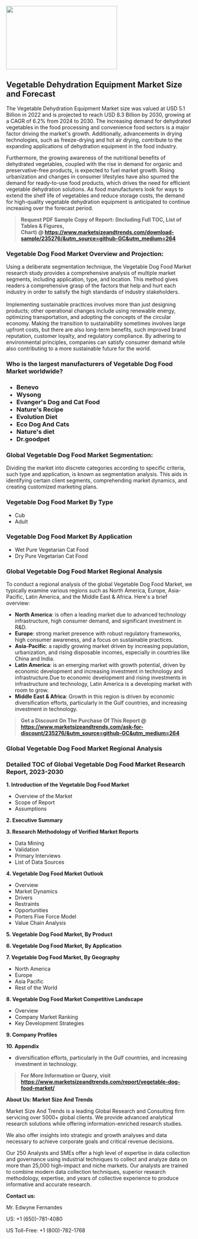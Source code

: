 <p><img class="alignnone size-medium wp-image-20088" src="https://ffe5etoiles.com/wp-content/uploads/2024/12/MST1-300x171.png" alt="" width="300" height="171" /></p><h2>Vegetable Dehydration Equipment Market Size and Forecast</h2><p>The Vegetable Dehydration Equipment Market size was valued at USD 5.1 Billion in 2022 and is projected to reach USD 8.3 Billion by 2030, growing at a CAGR of 6.2% from 2024 to 2030. The increasing demand for dehydrated vegetables in the food processing and convenience food sectors is a major factor driving the market's growth. Additionally, advancements in drying technologies, such as freeze-drying and hot air drying, contribute to the expanding applications of dehydration equipment in the food industry.</p><p>Furthermore, the growing awareness of the nutritional benefits of dehydrated vegetables, coupled with the rise in demand for organic and preservative-free products, is expected to fuel market growth. Rising urbanization and changes in consumer lifestyles have also spurred the demand for ready-to-use food products, which drives the need for efficient vegetable dehydration solutions. As food manufacturers look for ways to extend the shelf life of vegetables and reduce storage costs, the demand for high-quality vegetable dehydration equipment is anticipated to continue increasing over the forecast period.</p></p><blockquote id="" class=""><strong>Request PDF Sample Copy of Report: (Including Full TOC, List of Tables &amp; Figures, Chart)&nbsp;@&nbsp;<strong><a href="https://www.marketsizeandtrends.com/download-sample/235276/&utm_source=github-GC&utm_medium=264" target="_blank">https://www.marketsizeandtrends.com/download-sample/235276/&utm_source=github-GC&utm_medium=264</a></strong></strong></blockquote><h3 id="" class="">Vegetable Dog Food Market&nbsp;Overview and Projection:</h3><p id="" class="">Using a deliberate segmentation technique, the Vegetable Dog Food Market research study provides a comprehensive analysis of multiple market segments, including application, type, and location. This method gives readers a comprehensive grasp of the factors that help and hurt each industry in order to satisfy the high standards of industry stakeholders. <br /> <br />Implementing sustainable practices involves more than just designing products; other operational changes include using renewable energy, optimizing transportation, and adopting the concepts of the circular economy. Making the transition to sustainability sometimes involves large upfront costs, but there are also long-term benefits, such improved brand reputation, customer loyalty, and regulatory compliance. By adhering to environmental principles, companies can satisfy consumer demand while also contributing to a more sustainable future for the world.</p><h3 id="" class="">Who is the largest manufacturers of&nbsp;Vegetable Dog Food Market worldwide?</h3><h3 class=""><p><ul><li>Benevo </li><li> Wysong </li><li> Evanger's Dog and Cat Food </li><li> Nature's Recipe </li><li> Evolution Diet </li><li> Eco Dog And Cats </li><li> Nature's diet </li><li> Dr.goodpet</li></ul></p></h3><h3 id="" class="">Global&nbsp;Vegetable Dog Food Market Segmentation:</h3><p id="" class="">Dividing the market into discrete categories according to specific criteria, such type and application, is known as segmentation analysis. This aids in identifying certain client segments, comprehending market dynamics, and creating customized marketing plans.</p><h3 id="" class="">Vegetable Dog Food Market&nbsp;By Type</h3><p><p><ul><li>Cub</li><li> Adult</p></li></ul></p></p><h3 id="" class="">Vegetable Dog Food Market&nbsp;By Application</h3><p class=""><p><ul><li>Wet Pure Vegetarian Cat Food</li><li> Dry Pure Vegetarian Cat Food</li></ul></p></p><h3 id="" class="">Global Vegetable Dog Food Market Regional Analysis</h3><p id="" class="">To conduct a regional analysis of the global Vegetable Dog Food Market, we typically examine various regions such as North America, Europe, Asia-Pacific, Latin America, and the Middle East &amp; Africa. Here's a brief overview:</p><ul><li><strong>North America</strong>: is often a leading market due to advanced technology infrastructure, high consumer demand, and significant investment in R&amp;D.</li><li><strong>Europe</strong>: strong market presence with robust regulatory frameworks, high consumer awareness, and a focus on sustainable practices.</li><li><strong>Asia-Pacific</strong>: a rapidly growing market driven by increasing population, urbanization, and rising disposable incomes, especially in countries like China and India.</li><li><strong>Latin America</strong>: is an emerging market with growth potential, driven by economic development and increasing investment in technology and infrastructure.Due to economic development and rising investments in infrastructure and technology, Latin America is a developing market with room to grow.</li><li><strong>Middle East &amp; Africa</strong>: Growth in this region is driven by economic diversification efforts, particularly in the Gulf countries, and increasing investment in technology.</li></ul><blockquote id="" class=""><strong>Get a Discount On The Purchase Of This Report @ <strong><a href="https://www.marketsizeandtrends.com/ask-for-discount/235276/&utm_source=github-GC&utm_medium=264" target="_blank">https://www.marketsizeandtrends.com/ask-for-discount/235276/&utm_source=github-GC&utm_medium=264</a></strong></strong></blockquote><h3 id="" class="">Global Vegetable Dog Food Market Regional Analysis</h3><h3 id="" class="">Detailed TOC of Global Vegetable Dog Food Market Research Report, 2023-2030</h3><p id="" class=""><strong>1. Introduction of the Vegetable Dog Food Market</strong></p><ul><li>Overview of the Market</li><li>Scope of Report</li><li>Assumptions</li></ul><p id="" class=""><strong>2. Executive Summary</strong></p><p id="" class=""><strong>3. Research Methodology of Verified Market Reports</strong></p><ul><li>Data Mining</li><li>Validation</li><li>Primary Interviews</li><li>List of Data Sources</li></ul><p id="" class=""><strong>4. Vegetable Dog Food Market Outlook</strong></p><ul><li>Overview</li><li>Market Dynamics</li><li>Drivers</li><li>Restraints</li><li>Opportunities</li><li>Porters Five Force Model</li><li>Value Chain Analysis</li></ul><p id="" class=""><strong>5. Vegetable Dog Food Market, By Product</strong></p><p id="" class=""><strong>6. Vegetable Dog Food Market, By Application</strong></p><p id="" class=""><strong>7. Vegetable Dog Food Market, By Geography</strong></p><ul><li>North America</li><li>Europe</li><li>Asia Pacific</li><li>Rest of the World</li></ul><p id="" class=""><strong>8. Vegetable Dog Food Market Competitive Landscape</strong></p><ul><li>Overview</li><li>Company Market Ranking</li><li>Key Development Strategies</li></ul><p id="" class=""><strong>9. Company Profiles</strong></p><p id="" class=""><strong>10. Appendix</strong></p><ul><li>diversification efforts, particularly in the Gulf countries, and increasing investment in technology.</li></ul><blockquote id="" class=""><strong>For More Information or Query, visit <strong><strong><a href="https://www.marketsizeandtrends.com/report/vegetable-dog-food-market/" target="_blank">https://www.marketsizeandtrends.com/report/vegetable-dog-food-market/</a></strong></strong></strong></blockquote><p id="" class=""><strong>About Us: Market Size And Trends</strong></p><p id="" class="">Market Size And Trends is a leading Global Research and Consulting firm servicing over 5000+ global clients. We provide advanced analytical research solutions while offering information-enriched research studies.</p><p id="" class="">We also offer insights into strategic and growth analyses and data necessary to achieve corporate goals and critical revenue decisions.</p><p id="" class="">Our 250 Analysts and SMEs offer a high level of expertise in data collection and governance using industrial techniques to collect and analyze data on more than 25,000 high-impact and niche markets. Our analysts are trained to combine modern data collection techniques, superior research methodology, expertise, and years of collective experience to produce informative and accurate research.</p><p id="" class=""><strong>Contact us:</strong></p><p id="" class="">Mr. Edwyne Fernandes</p><p id="" class="">US: +1 (650)-781-4080</p><p id="" class="">US Toll-Free: +1 (800)-782-1768</p>
